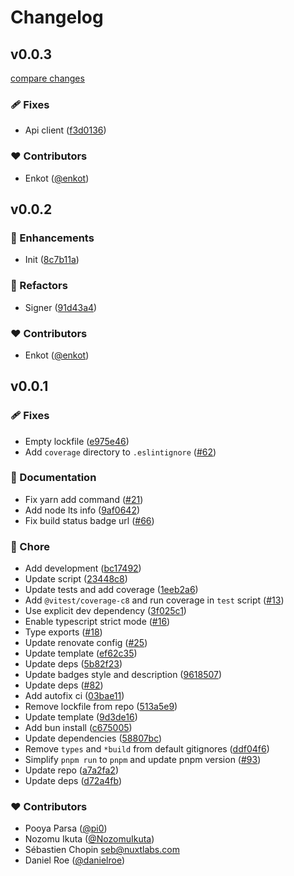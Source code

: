 # Changelog


## v0.0.3

[compare changes](https://github.com/enkot/monobank-client/compare/v0.0.2...v0.0.3)

### 🩹 Fixes

- Api client ([f3d0136](https://github.com/enkot/monobank-client/commit/f3d0136))

### ❤️ Contributors

- Enkot ([@enkot](http://github.com/enkot))

## v0.0.2


### 🚀 Enhancements

- Init ([8c7b11a](https://github.com/enkot/monobank-client/commit/8c7b11a))

### 💅 Refactors

- Signer ([91d43a4](https://github.com/enkot/monobank-client/commit/91d43a4))

### ❤️ Contributors

- Enkot ([@enkot](http://github.com/enkot))

## v0.0.1


### 🩹 Fixes

- Empty lockfile ([e975e46](https://github.com/enkot/monobank-client/commit/e975e46))
- Add `coverage` directory to `.eslintignore` ([#62](https://github.com/enkot/monobank-client/pull/62))

### 📖 Documentation

- Fix yarn add command ([#21](https://github.com/enkot/monobank-client/pull/21))
- Add node lts info ([9af0642](https://github.com/enkot/monobank-client/commit/9af0642))
- Fix build status badge url ([#66](https://github.com/enkot/monobank-client/pull/66))

### 🏡 Chore

- Add development ([bc17492](https://github.com/enkot/monobank-client/commit/bc17492))
- Update script ([23448c8](https://github.com/enkot/monobank-client/commit/23448c8))
- Update tests and add coverage ([1eeb2a6](https://github.com/enkot/monobank-client/commit/1eeb2a6))
- Add `@vitest/coverage-c8` and run coverage in `test` script ([#13](https://github.com/enkot/monobank-client/pull/13))
- Use explicit dev dependency ([3f025c1](https://github.com/enkot/monobank-client/commit/3f025c1))
- Enable typescript strict mode ([#16](https://github.com/enkot/monobank-client/pull/16))
- Type exports ([#18](https://github.com/enkot/monobank-client/pull/18))
- Update renovate config ([#25](https://github.com/enkot/monobank-client/pull/25))
- Update template ([ef62c35](https://github.com/enkot/monobank-client/commit/ef62c35))
- Update deps ([5b82f23](https://github.com/enkot/monobank-client/commit/5b82f23))
- Update badges style and description ([9618507](https://github.com/enkot/monobank-client/commit/9618507))
- Update deps ([#82](https://github.com/enkot/monobank-client/pull/82))
- Add autofix ci ([03bae11](https://github.com/enkot/monobank-client/commit/03bae11))
- Remove lockfile from repo ([513a5e9](https://github.com/enkot/monobank-client/commit/513a5e9))
- Update template ([9d3de16](https://github.com/enkot/monobank-client/commit/9d3de16))
- Add bun install ([c675005](https://github.com/enkot/monobank-client/commit/c675005))
- Update dependencies ([58807bc](https://github.com/enkot/monobank-client/commit/58807bc))
- Remove `types` and `*build` from default gitignores ([ddf04f6](https://github.com/enkot/monobank-client/commit/ddf04f6))
- Simplify `pnpm run` to `pnpm` and update pnpm version ([#93](https://github.com/enkot/monobank-client/pull/93))
- Update repo ([a7a2fa2](https://github.com/enkot/monobank-client/commit/a7a2fa2))
- Update deps ([d72a4fb](https://github.com/enkot/monobank-client/commit/d72a4fb))

### ❤️ Contributors

- Pooya Parsa ([@pi0](http://github.com/pi0))
- Nozomu Ikuta ([@NozomuIkuta](http://github.com/NozomuIkuta))
- Sébastien Chopin <seb@nuxtlabs.com>
- Daniel Roe ([@danielroe](http://github.com/danielroe))

